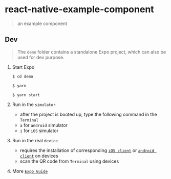 # react-native-example-component

> an example component

## Dev
> The `demo` folder contains a standalone Expo project, which can also be used for dev purpose.

1. Start Expo
	```bash
	$ cd demo

	$ yarn

	$ yarn start
	```

2. Run in the `simulator`
	- after the project is booted up, type the following command in the `Terminal`
	- `a` for `android` simulator
	- `i` for `iOS` simulator

3. Run in the real `device`
	- requires the installation of corresponding [`iOS client`](https://itunes.apple.com/app/apple-store/id982107779) or [`android client`](https://play.google.com/store/apps/details?id=host.exp.exponent&referrer=www) on devices
	- scan the QR code from `Terminal` using devices

4. More [`Expo Guide`](https://docs.expo.io/versions/v32.0.0/)
